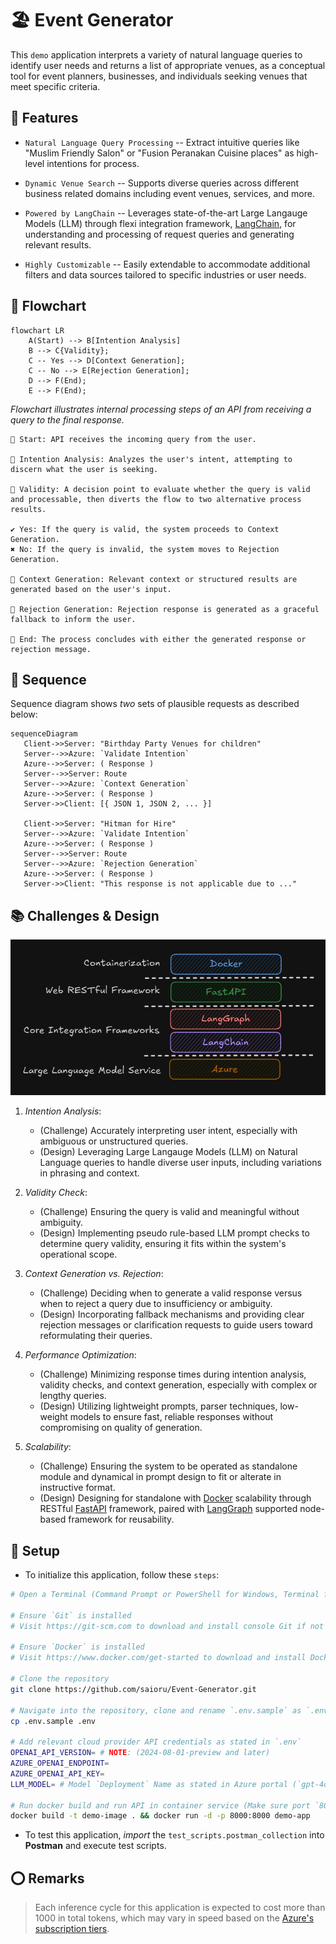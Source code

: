 # 🏖️ Event Generator
This `demo` application interprets a variety of natural language queries to identify user needs and returns a list of appropriate venues, as a conceptual tool for event planners, businesses, and individuals seeking venues that meet specific criteria.
    

## 🚩 Features
- `Natural Language Query Processing` -- Extract intuitive queries like "Muslim Friendly Salon" or "Fusion Peranakan Cuisine places" as high-level  intentions for process.

- `Dynamic Venue Search` -- Supports diverse queries across different business related domains including event venues, services, and more.

- `Powered by LangChain` -- Leverages state-of-the-art Large Langauge Models (LLM) through flexi integration framework, [LangChain](https://python.langchain.com/docs/introduction/), for understanding and processing of request queries and generating relevant results.

- `Highly Customizable` -- Easily extendable to accommodate additional filters and data sources tailored to specific industries or user needs.

## 🚥  Flowchart
```mermaid
flowchart LR
    A(Start) --> B[Intention Analysis]
    B --> C{Validity};
    C -- Yes --> D[Context Generation];
    C -- No --> E[Rejection Generation];
    D --> F(End);
    E --> F(End);
```

*Flowchart illustrates internal processing steps of an API from receiving a query to the final response.*

    🔵 Start: API receives the incoming query from the user. 
    
    🔲 Intention Analysis: Analyzes the user's intent, attempting to discern what the user is seeking.

    🔶 Validity: A decision point to evaluate whether the query is valid and processable, then diverts the flow to two alternative process results.

    ✔️ Yes: If the query is valid, the system proceeds to Context Generation.
    ✖️ No: If the query is invalid, the system moves to Rejection Generation.

    🔲 Context Generation: Relevant context or structured results are generated based on the user's input.

    🔲 Rejection Generation: Rejection response is generated as a graceful fallback to inform the user.

    🔴 End: The process concludes with either the generated response or rejection message.

## 🚧 Sequence
Sequence diagram shows *two* sets of plausible requests as described below:

 ```mermaid
 sequenceDiagram
    Client->>Server: "Birthday Party Venues for children"
    Server-->>Azure: `Validate Intention`
    Azure-->>Server: ( Response )
    Server-->>Server: Route
    Server-->>Azure: `Context Generation`
    Azure-->>Server: ( Response )
    Server->>Client: [{ JSON 1, JSON 2, ... }]

    Client->>Server: "Hitman for Hire"
    Server-->>Azure: `Validate Intention`
    Azure-->>Server: ( Response )
    Server-->>Server: Route
    Server-->>Azure: `Rejection Generation`
    Azure-->>Server: ( Response )
    Server->>Client: "This response is not applicable due to ..."
 ```

## 📚 Challenges & Design
![alt text](/docs/2_tech_stack.png)

1. *Intention Analysis*:
    - (Challenge) Accurately interpreting user intent, especially with ambiguous or unstructured queries.
    - (Design) Leveraging Large Langauge Models (LLM) on Natural Language  queries to handle diverse user inputs, including variations in phrasing and context.

2. *Validity Check*:
    - (Challenge) Ensuring the query is valid and meaningful without ambiguity.
    - (Design) Implementing pseudo rule-based LLM prompt checks to determine query validity, ensuring it fits within the system's operational scope.

3. *Context Generation vs. Rejection*:
    - (Challenge) Deciding when to generate a valid response versus when to reject a query due to insufficiency or ambiguity.
    - (Design) Incorporating fallback mechanisms and providing clear rejection messages or clarification requests to guide users toward reformulating their queries.

4. *Performance Optimization*:
    - (Challenge) Minimizing response times during intention analysis, validity checks, and context generation, especially with complex or lengthy queries.
    - (Design) Utilizing lightweight prompts, parser techniques, low-weight models to ensure fast, reliable responses without compromising on quality of generation.

5. *Scalability*:
    - (Challenge) Ensuring the system to be operated as standalone module and dynamical in prompt design to fit or alterate in instructive format.
    - (Design) Designing for standalone with [Docker](https://docs.docker.com/get-started/) scalability through RESTful [FastAPI](https://fastapi.tiangolo.com/) framework, paired with [LangGraph](https://langchain-ai.github.io/langgraph/) supported node-based framework for reusability.

## 📝 Setup
- To initialize this application, follow these `steps`:
```bash
# Open a Terminal (Command Prompt or PowerShell for Windows, Terminal for macOS or Linux)

# Ensure `Git` is installed
# Visit https://git-scm.com to download and install console Git if not already installed

# Ensure `Docker` is installed
# Visit https://www.docker.com/get-started to download and install Docker if not already installed

# Clone the repository
git clone https://github.com/saioru/Event-Generator.git

# Navigate into the repository, clone and rename `.env.sample` as `.env`
cp .env.sample .env

# Add relevant cloud provider API credentials as stated in `.env`
OPENAI_API_VERSION= # NOTE: (2024-08-01-preview and later)
AZURE_OPENAI_ENDPOINT=
AZURE_OPENAI_API_KEY=
LLM_MODEL= # Model `Deployment` Name as stated in Azure portal (`gpt-4o-mini` was used for this development)

# Run docker build and run API in container service (Make sure port `8000` is not occupied)
docker build -t demo-image . && docker run -d -p 8000:8000 demo-app
```

- To test this application, *import* the `test_scripts.postman_collection` into **Postman** and execute test scripts. 

## ⭕ Remarks
> Each inference cycle for this application is expected to cost more than 1000 in total tokens, which may vary in speed based on the [Azure's subscription tiers](https://learn.microsoft.com/en-us/azure/ai-services/openai/quotas-limits#other-offer-types).
